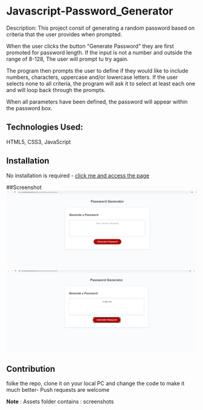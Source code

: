 # Javascript-Password_Generator
 
Description: This project consit of generating a random password based on criteria that the user provides when prompted.

When the user clicks the button "Generate Password" they are first promoted for password length. 
If the input is not a number and outside the range of 8-128, The user will prompt tu try again.

The program then prompts the user to define if they would like to include numbers, characters, uppercase and/or lowercase letters. If the user selects none to all criteria, the program will ask it to select at least each one and will loop back through the prompts.

When all parameters have been defined, the password will appear within the password box.

## Technologies Used: 
HTML5, CSS3, JavaScript


## Installation
No installation is required - [click me and access the page](https://christiankapita.github.io/Javascript-Password_Generator/)

##Screenshot
 ![loading page](./Assets/screenshot1.png)
 ![generated Passeword ](./Assets/screenshot2.png)

## Contribution
folke the repo, clone it on your local PC and change the code to make it much better- Push requests are welcome


**Note** : Assets folder contains : screenshots 